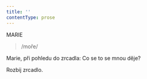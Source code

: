 ```yaml
---
title: ''
contentType: prose
---
```


<section>

MARIE

> /moře/

Marie, při pohledu do zrcadla: Co se to se mnou děje?

Rozbij zrcadlo.

</section>
